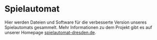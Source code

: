 # Spielautomat
Hier werden Dateien und Software für die verbesserte Version unseres Spielautomats gesammelt. 
Mehr Informationen zu dem Projekt gibt es auf unserer Homepage [spielautomat-dresden.de](https://spielautomat-dresden.de "Spielautomat-Dresden").
